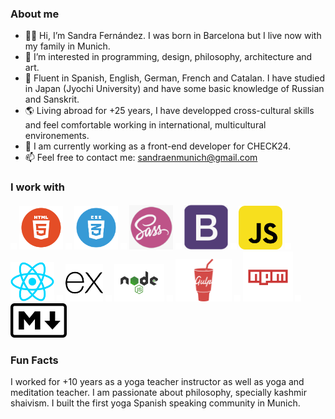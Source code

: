 ### About me

- 👋🏽  Hi, I’m Sandra Fernández. I was born in Barcelona but I live now with my family in Munich.
- 💎  I’m interested in programming, design, philosophy, architecture and art.
- 💬  Fluent in Spanish, English, German, French and Catalan. I have studied in Japan (Jyochi University) and have some basic knowledge of Russian and Sanskrit.
- 🌎  Living abroad for +25 years, I have developped cross-cultural skills and feel comfortable working in international, multicultural        environements.
- 👀  I am currently working as a front-end developer for CHECK24.
- 📫  Feel free to contact me: sandraenmunich@gmail.com 
 
 
### I work with

<img src="images/space.png" width=10> <img src="images/html.png" width=70> <img src="images/space.png" width=10> <img src="images/CSS.png" width=70> <img src="images/space.png" width=10> <img src="images/sass.png" width=70> <img src="images/space.png" width =10> <img src="images/bootstrap.png" width=70> <img src="images/space.png" width = 10> <img src="images/javascript.png" width= 70> <img src="images/space.png" width=10> <img src="images/react.png" width = 70> <img src="images/space.png" width=10> <img src="images/ex.png" width = 60> <img src="images/space.png" width=10> <img src="images/node.png" width=80> <img src="images/space.png" width=10> <img src="images/gulp-logo.png" width= 90> <img src="images/space.png" width=10> <img src="images/npm.png" width = 80> <img src="images/space.png" width=10>  <img src="images/markdown.png" width= 90>


### Fun Facts

I worked for +10 years as a yoga teacher instructor as well as yoga and meditation teacher. I am passionate about philosophy, specially kashmir shaivism. I built the first yoga Spanish speaking community in Munich.



<!---
SandraFernandz/SandraFernandz is a ✨ special ✨ repository because its `README.md` (this file) appears on your GitHub profile.
You can click the Preview link to take a look at your changes.
--->
